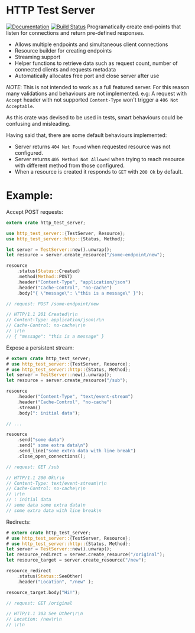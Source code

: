 # HTTP Test Server

[![Documentation](https://docs.rs/http-test-server/badge.svg)](https://docs.rs/http-test-server/) [![Build Status](https://travis-ci.org/viniciusgerevini/http-test-server.svg?branch=master)](https://travis-ci.org/viniciusgerevini/http-test-server)
Programatically create end-points that listen for connections and return pre-defined responses.

- Allows multiple endpoints and simultaneous client connections
- Resource builder for creating endpoints
- Streaming support
- Helper functions to retrieve data such as request count, number of connected clients and
requests metadata
- Automatically allocates free port and close server after use

*NOTE*: This is not intended to work as a full featured server. For this reason many validations
and behaviours are not implemented. e.g: A request with `Accept` header with not supported
`Content-Type` won't trigger a `406 Not Acceptable`.

As this crate was devised to be used in tests, smart behaviours could be confusing and misleading.

Having said that, there are some default behaviours implemented:

- Server returns `404 Not Found` when requested resource was not configured.
- Server returns `405 Method Not Allowed` when trying to reach resource with different method from those configured.
- When a resource is created it responds to `GET` with `200 Ok` by default.

# Example:

Accept POST requests:
```rust
extern crate http_test_server;

use http_test_server::{TestServer, Resource};
use http_test_server::http::{Status, Method};

let server = TestServer::new().unwrap();
let resource = server.create_resource("/some-endpoint/new");

resource
    .status(Status::Created)
    .method(Method::POST)
    .header("Content-Type", "application/json")
    .header("Cache-Control", "no-cache")
    .body("{ \"message\": \"this is a message\" }");

// request: POST /some-endpoint/new

// HTTP/1.1 201 Created\r\n
// Content-Type: application/json\r\n
// Cache-Control: no-cache\r\n
// \r\n
// { "message": "this is a message" }
```

Expose a persistent stream:
```rust
# extern crate http_test_server;
# use http_test_server::{TestServer, Resource};
# use http_test_server::http::{Status, Method};
let server = TestServer::new().unwrap();
let resource = server.create_resource("/sub");

resource
    .header("Content-Type", "text/event-stream")
    .header("Cache-Control", "no-cache")
    .stream()
    .body(": initial data");

// ...

resource
    .send("some data")
    .send(" some extra data\n")
    .send_line("some extra data with line break")
    .close_open_connections();

// request: GET /sub

// HTTP/1.1 200 Ok\r\n
// Content-Type: text/event-stream\r\n
// Cache-Control: no-cache\r\n
// \r\n
// : initial data
// some data some extra data\n
// some extra data with line break\n
```

Redirects:
```rust
# extern crate http_test_server;
# use http_test_server::{TestServer, Resource};
# use http_test_server::http::{Status, Method};
let server = TestServer::new().unwrap();
let resource_redirect = server.create_resource("/original");
let resource_target = server.create_resource("/new");

resource_redirect
    .status(Status::SeeOther)
    .header("Location", "/new" );

resource_target.body("Hi!");

// request: GET /original

// HTTP/1.1 303 See Other\r\n
// Location: /new\r\n
// \r\n
```

